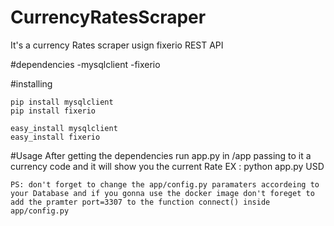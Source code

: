 # CurrencyRatesScraper

It's a currency Rates scraper usign fixerio REST API


#dependencies
  -mysqlclient
  -fixerio
  
#installing
    
    pip install mysqlclient
    pip install fixerio
     
    easy_install mysqlclient
    easy_install fixerio
 
 #Usage 
    After getting the dependencies run app.py in /app passing to it a currency code and it will show you the current Rate
    EX : python app.py USD
    
    PS: don't forget to change the app/config.py paramaters accordeing to your Database and if you gonna use the docker image don't foreget to add the pramter port=3307 to the function connect() inside app/config.py   
